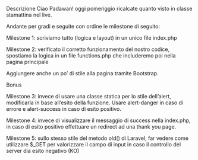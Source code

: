 Descrizione
Ciao Padawan! oggi pomeriggio ricalcate quanto visto in classe stamattina nel live.

Andante per gradi  e seguite con ordine le milestone di seguito:

Milestone 1: scriviamo tutto (logica e layout) in un unico file index.php

Milestone 2: verificato il corretto funzionamento del nostro codice, spostiamo la logica in un file functions.php che includeremo poi nella pagina principale

Aggiungere anche un po’ di stile alla pagina tramite Bootstrap.



Bonus

Milestone 3: invece di usare una classe statica per lo stile dell’alert, modificarla in base all’esito della funzione. Usare alert-danger in caso di errore e alert-success in caso di esito positivo.

Milestone 4: invece di visualizzare il messaggio di success nella index.php, in caso di esito positivo effettuare un redirect ad una thank you page.

Milestone 5: sullo stesso stile del metodo old() di Laravel, far vedere come utilizzare $_GET per valorizzare il campo di input in caso il controllo del server dia esito negativo (KO)